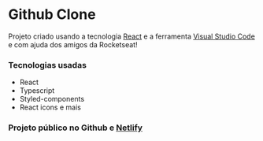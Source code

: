 # Github Clone

Projeto criado usando a tecnologia [React](https://pt-br.reactjs.org/) e a ferramenta [Visual Studio Code](https://code.visualstudio.com/) e com ajuda dos amigos da Rocketseat!

### Tecnologias usadas

- React
- Typescript
- Styled-components
- React icons e mais

### Projeto público no Github e [Netlify](https://github-clone-plrns.netlify.app/)
